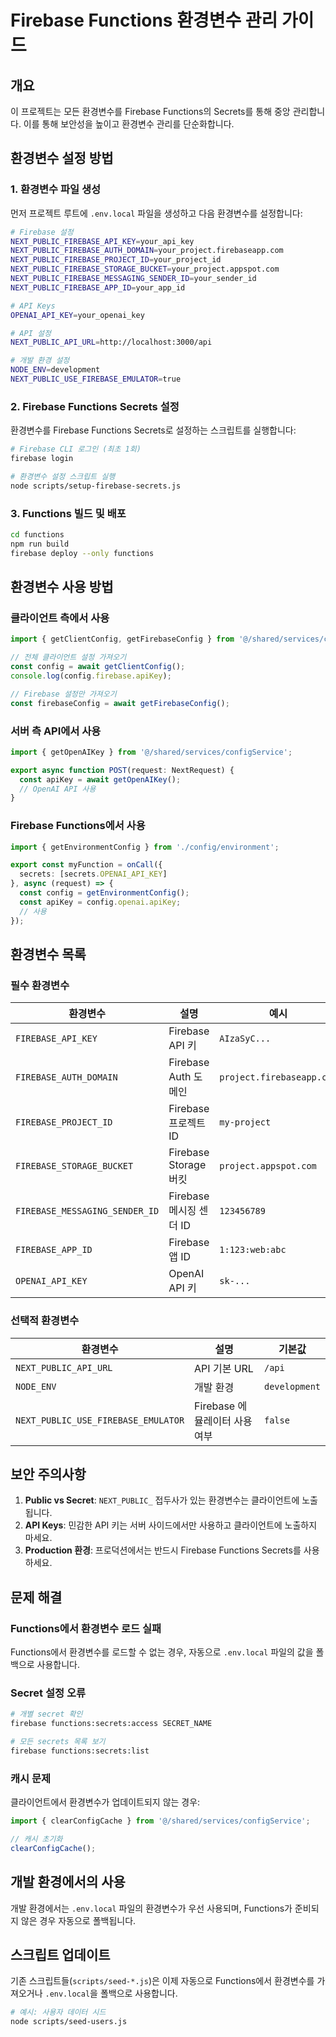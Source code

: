 # Firebase Functions 환경변수 관리 가이드

## 개요

이 프로젝트는 모든 환경변수를 Firebase Functions의 Secrets를 통해 중앙 관리합니다. 이를 통해 보안성을 높이고 환경변수 관리를 단순화합니다.

## 환경변수 설정 방법

### 1. 환경변수 파일 생성

먼저 프로젝트 루트에 `.env.local` 파일을 생성하고 다음 환경변수를 설정합니다:

```bash
# Firebase 설정
NEXT_PUBLIC_FIREBASE_API_KEY=your_api_key
NEXT_PUBLIC_FIREBASE_AUTH_DOMAIN=your_project.firebaseapp.com
NEXT_PUBLIC_FIREBASE_PROJECT_ID=your_project_id
NEXT_PUBLIC_FIREBASE_STORAGE_BUCKET=your_project.appspot.com
NEXT_PUBLIC_FIREBASE_MESSAGING_SENDER_ID=your_sender_id
NEXT_PUBLIC_FIREBASE_APP_ID=your_app_id

# API Keys
OPENAI_API_KEY=your_openai_key

# API 설정
NEXT_PUBLIC_API_URL=http://localhost:3000/api

# 개발 환경 설정
NODE_ENV=development
NEXT_PUBLIC_USE_FIREBASE_EMULATOR=true
```

### 2. Firebase Functions Secrets 설정

환경변수를 Firebase Functions Secrets로 설정하는 스크립트를 실행합니다:

```bash
# Firebase CLI 로그인 (최초 1회)
firebase login

# 환경변수 설정 스크립트 실행
node scripts/setup-firebase-secrets.js
```

### 3. Functions 빌드 및 배포

```bash
cd functions
npm run build
firebase deploy --only functions
```

## 환경변수 사용 방법

### 클라이언트 측에서 사용

```typescript
import { getClientConfig, getFirebaseConfig } from '@/shared/services/configService';

// 전체 클라이언트 설정 가져오기
const config = await getClientConfig();
console.log(config.firebase.apiKey);

// Firebase 설정만 가져오기
const firebaseConfig = await getFirebaseConfig();
```

### 서버 측 API에서 사용

```typescript
import { getOpenAIKey } from '@/shared/services/configService';

export async function POST(request: NextRequest) {
  const apiKey = await getOpenAIKey();
  // OpenAI API 사용
}
```

### Firebase Functions에서 사용

```typescript
import { getEnvironmentConfig } from './config/environment';

export const myFunction = onCall({
  secrets: [secrets.OPENAI_API_KEY]
}, async (request) => {
  const config = getEnvironmentConfig();
  const apiKey = config.openai.apiKey;
  // 사용
});
```

## 환경변수 목록

### 필수 환경변수

| 환경변수 | 설명 | 예시 |
|---------|------|------|
| `FIREBASE_API_KEY` | Firebase API 키 | `AIzaSyC...` |
| `FIREBASE_AUTH_DOMAIN` | Firebase Auth 도메인 | `project.firebaseapp.com` |
| `FIREBASE_PROJECT_ID` | Firebase 프로젝트 ID | `my-project` |
| `FIREBASE_STORAGE_BUCKET` | Firebase Storage 버킷 | `project.appspot.com` |
| `FIREBASE_MESSAGING_SENDER_ID` | Firebase 메시징 센더 ID | `123456789` |
| `FIREBASE_APP_ID` | Firebase 앱 ID | `1:123:web:abc` |
| `OPENAI_API_KEY` | OpenAI API 키 | `sk-...` |

### 선택적 환경변수

| 환경변수 | 설명 | 기본값 |
|---------|------|--------|
| `NEXT_PUBLIC_API_URL` | API 기본 URL | `/api` |
| `NODE_ENV` | 개발 환경 | `development` |
| `NEXT_PUBLIC_USE_FIREBASE_EMULATOR` | Firebase 에뮬레이터 사용 여부 | `false` |

## 보안 주의사항

1. **Public vs Secret**: `NEXT_PUBLIC_` 접두사가 있는 환경변수는 클라이언트에 노출됩니다.
2. **API Keys**: 민감한 API 키는 서버 사이드에서만 사용하고 클라이언트에 노출하지 마세요.
3. **Production 환경**: 프로덕션에서는 반드시 Firebase Functions Secrets를 사용하세요.

## 문제 해결

### Functions에서 환경변수 로드 실패

Functions에서 환경변수를 로드할 수 없는 경우, 자동으로 `.env.local` 파일의 값을 폴백으로 사용합니다.

### Secret 설정 오류

```bash
# 개별 secret 확인
firebase functions:secrets:access SECRET_NAME

# 모든 secrets 목록 보기
firebase functions:secrets:list
```

### 캐시 문제

클라이언트에서 환경변수가 업데이트되지 않는 경우:

```typescript
import { clearConfigCache } from '@/shared/services/configService';

// 캐시 초기화
clearConfigCache();
```

## 개발 환경에서의 사용

개발 환경에서는 `.env.local` 파일의 환경변수가 우선 사용되며, Functions가 준비되지 않은 경우 자동으로 폴백됩니다.

## 스크립트 업데이트

기존 스크립트들(`scripts/seed-*.js`)은 이제 자동으로 Functions에서 환경변수를 가져오거나 `.env.local`을 폴백으로 사용합니다.

```bash
# 예시: 사용자 데이터 시드
node scripts/seed-users.js
```
